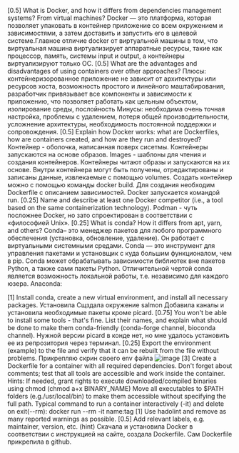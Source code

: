 [0.5] What is Docker, and how it differs from dependencies management systems? From virtual machines? 
Docker — это платформа, которая позволяет упаковать в контейнер приложение со всем окружением и зависимостями, а затем доставить и запустить его в целевой системе.Главное отличие docker от виртуальной машины в том, что виртуальная машина виртуализирует аппаратные ресурсы, такие как процессор, память, системы input и output, а контейнеры виртуализируют только ОС.
[0.5] What are the advantages and disadvantages of using containers over other approaches? 
Плюсы: контейнеризорованное приложение не зависит от архитектуры или ресурсов хоста, возможность простого и линейного маштабирования, разработчик привязывает все компоненты и зависимости к приложению, что позволяет работать как цельным объектом, изолирование среды, послойность Минусы: необходима очень точная настройка, проблемы с удалением, потеря общей производительности, усложнение архитектуры, необходимость постоянной поддержки и сопровождения.
[0.5] Explain how Docker works: what are Dockerfiles, how are containers created, and how are they run and destroyed? 
Контейнер - оболочка, написанная поверх сисетмы. Контейнеры запускаются на основе образов. Images - шаблоны для чтения и создания контейнеров. Контейнеры читают образы и запускаются на их основе. Внутри контейнера могут быть получены, отредактированы и записаны данные, извлекаемые с помощью volumes. Создать контейнер можно с помощью команды docker build. Для создания необходим Dockerfile с описанием зависимостей. Docker запускается командой run.
[0.25] Name and describe at least one Docker competitor (i.e., a tool based on the same containerization technology).
Podman - чуть посложнее Docker, но зато спроектирован в соответствии с «философией Unix».
[0.25] What is conda? How it differs from apt, yarn, and others?
Conda– это менеджер пакетов для любого программного обеспечения (установка, обновление, удаление). Он работает с виртуальными системными средами. Conda — это инструмент для управления пакетами и установщик с куда большим функционалом, чем в pip. Conda может обрабатывать зависимости библиотек вне пакетов Python, а также сами пакеты Python.
Отличительной чертой conda является возможность локальной работы, т.е. независимо для каждого юзера.
Anaconda:

[1] Install conda, create a new virtual environment, and install all necessary packages.
Установила
Сщздала окружение salmon
Добавила каналы и установила необходимые пакеты кроме picard.
[0.75] You won't be able to install some tools - that's fine. List their names, and explain what should be done to make them conda-friendly (conda-forge channel, bioconda channel).
Нужной версии picard в конде нет, но мне удалось установить ее из репрозитория через терминал.
[0.25] Export the environment (example) to the file and verify that it can be rebuilt from the file without problems.
Прикрепляю скрин своего env файла
![image](https://user-images.githubusercontent.com/119702267/209340508-320cf452-802b-49b3-a0f0-1eb501f99fb1.png)
[3] Create a Dockerfile for a container with all required dependencies. Don't forget about comments; test that all tools are accessible and work inside the container. Hints:
If needed, grant rights to execute downloaded/compiled binaries using chmod (chmod a+x BINARY_NAME)
Move all executables to $PATH folders (e.g./usr/local/bin) to make them accessible without specifying the full path.
Typical command to run a container interactively (-it) and delete on exit(--rm): docker run --rm -it name:tag
[1] Use hadolint and remove as many reported warnings as possible.
[0.5] Add relevant labels, e.g. maintainer, version, etc. (hint)
Скачала и установила Docker в соответствии с инструкцией на сайте, создала Dockerfile.
Сам Dockerfile прикрепила в github.
